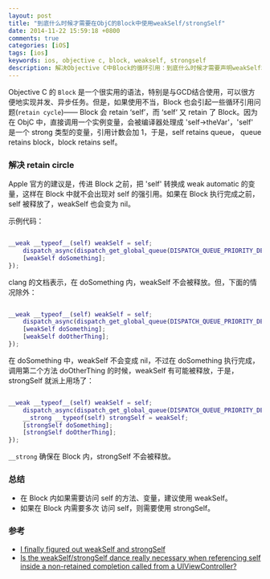 ```yaml
---
layout: post
title: "到底什么时候才需要在ObjC的Block中使用weakSelf/strongSelf"
date: 2014-11-22 15:59:18 +0800
comments: true
categories: [iOS]
tags: [ios]
keywords: ios, objective c, block, weakself, strongself
description: 解决Objective C中Block的循环引用：到底什么时候才需要声明weakSelf和strongSelf？
---
```


Objective C 的 `Block` 是一个很实用的语法，特别是与GCD结合使用，可以很方便地实现并发、异步任务。但是，如果使用不当，Block 也会引起一些循环引用问题(`retain cycle`)—— Block 会 retain ‘self’，而 ‘self‘ 又 retain 了 Block。因为在 ObjC 中，直接调用一个实例变量，会被编译器处理成 'self->theVar'，'self' 是一个 strong 类型的变量，引用计数会加 1，于是，self retains queue， queue retains block，block retains self。

<!--more-->

### 解决 retain circle

Apple 官方的建议是，传进 Block 之前，把 'self' 转换成 weak automatic 的变量，这样在 Block 中就不会出现对 self 的强引用。如果在 Block 执行完成之前，self 被释放了，weakSelf 也会变为 nil。

示例代码：

``` m

__weak __typeof__(self) weakSelf = self;
    dispatch_async(dispatch_get_global_queue(DISPATCH_QUEUE_PRIORITY_DEFAULT, 0), ^{
    [weakSelf doSomething];
});

```

clang 的文档表示，在 doSomething 内，weakSelf 不会被释放。但，下面的情况除外：


``` m

__weak __typeof__(self) weakSelf = self;
    dispatch_async(dispatch_get_global_queue(DISPATCH_QUEUE_PRIORITY_DEFAULT, 0), ^{
    [weakSelf doSomething];
    [weakSelf doOtherThing];
});

```

在 doSomething 中，weakSelf 不会变成 nil，不过在 doSomething 执行完成，调用第二个方法 doOtherThing 的时候，weakSelf 有可能被释放，于是，strongSelf 就派上用场了：


``` m

__weak __typeof__(self) weakSelf = self;
    dispatch_async(dispatch_get_global_queue(DISPATCH_QUEUE_PRIORITY_DEFAULT, 0), ^{
    __strong __typeof(self) strongSelf = weakSelf;
    [strongSelf doSomething];
    [strongSelf doOtherThing];
});

```

`__strong` 确保在 Block 内，strongSelf 不会被释放。

### 总结

* 在 Block 内如果需要访问 self 的方法、变量，建议使用 weakSelf。
* 如果在 Block 内需要多次 访问 self，则需要使用 strongSelf。

### 参考

* [I finally figured out weakSelf and strongSelf](http://dhoerl.wordpress.com/2013/04/23/i-finally-figured-out-weakself-and-strongself/)
* [Is the weakSelf/strongSelf dance really necessary when referencing self inside a non-retained completion called from a UIViewController?](http://stackoverflow.com/questions/21113963/is-the-weakself-strongself-dance-really-necessary-when-referencing-self-inside-a?rq=1)

